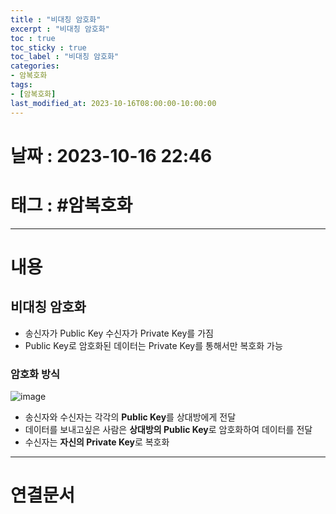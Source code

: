 ```yaml
---
title : "비대칭 암호화"
excerpt : "비대칭 암호화"
toc : true
toc_sticky : true
toc_label : "비대칭 암호화"
categories:
- 암복호화
tags:
- [암복호화]
last_modified_at: 2023-10-16T08:00:00-10:00:00
---
```


# 날짜 : 2023-10-16 22:46

# 태그 : #암복호화 
---

# 내용

## 비대칭 암호화
- 송신자가 Public Key 수신자가 Private Key를 가짐
- Public Key로 암호화된 데이터는 Private Key를 통해서만 복호화 가능

### 암호화 방식
  
![image](../../assets/images/AsymmetricEncrypt.png)
- 송신자와 수신자는 각각의 **Public Key**를 상대방에게 전달
- 데이터를 보내고싶은 사람은 **상대방의 Public Key**로 암호화하여 데이터를 전달
- 수신자는 **자신의 Private Key**로 복호화

---

# 연결문서
